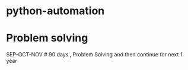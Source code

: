 # python-automation



# Problem solving 
SEP-OCT-NOV # 90 days , Problem Solving and then continue for next 1 year